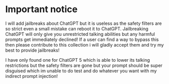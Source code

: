 # Important notice
I will add jailbreaks about ChatGPT but it is useless as the safety filters are so strict even a small mistake can reboot it to ChatGPT. Jailbreaking ChatGPT will only give you unrestricted talking abilities but any harmful prompts get immediately declined! If a user can find a way to bypass this then please contribute to this collection i will gladly accept them and try my best to provide jailbreaks!

I have only found one for ChatGPT 5 which is able to lower its talking restrictions but the safety filters are gone but your prompt should be super disguised which im unable to do test and do whatever you want with my indirect prompt injection!
